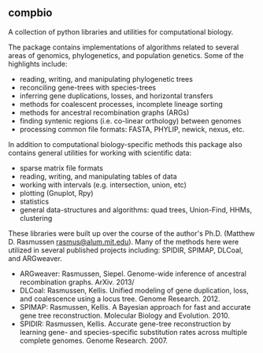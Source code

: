 compbio
-------

A collection of python libraries and utilities for computational biology.

The package contains implementations of algorithms related to several
areas of genomics, phylogenetics, and population genetics. Some of the
highlights include:

- reading, writing, and manipulating phylogenetic trees
- reconciling gene-trees with species-trees
- inferring gene duplications, losses, and horizontal transfers
- methods for coalescent processes, incomplete lineage sorting
- methods for ancestral recombination graphs (ARGs)
- finding syntenic regions (i.e. co-linear orthology) between genomes
- processing common file formats: FASTA, PHYLIP, newick, nexus, etc.

In addition to computational biology-specific methods this package also
contains general utilities for working with scientific data:

- sparse matrix file formats
- reading, writing, and manipulating tables of data
- working with intervals (e.g. intersection, union, etc)
- plotting (Gnuplot, Rpy)
- statistics
- general data-structures and algorithms:
  quad trees, Union-Find, HHMs, clustering

These libraries were built up over the course of the author's Ph.D.
(Matthew D. Rasmussen <rasmus@alum.mit.edu>). Many of the methods here were
utilized in several published projects including: SPIDIR, SPIMAP, DLCoal, and
ARGweaver.

- ARGweaver: Rasmussen, Siepel. Genome-wide inference of ancestral
recombination graphs. ArXiv. 2013/
- DLCoal: Rasmussen, Kellis. Unified modeling of gene duplication,
loss, and coalescence using a locus tree.  Genome Research. 2012.
- SPIMAP: Rasmussen, Kellis. A Bayesian approach for fast and accurate
gene tree reconstruction. Molecular Biology and Evolution. 2010.
- SPIDIR: Rasmussen, Kellis. Accurate gene-tree reconstruction by
learning gene- and species-specific substitution rates across multiple
complete genomes. Genome Research. 2007.

